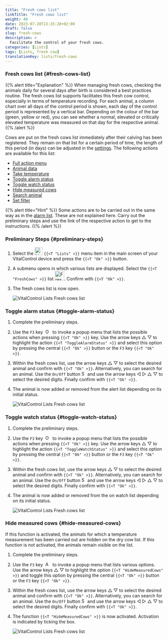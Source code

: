 ```yaml
---
title: "Fresh cows list"
linkTitle: "Fresh cows list"
weight: 40
date: 2023-07-28T13:25:28+02:00
draft: false
slug: fresh-cows
description: >
  Facilitate the control of your fresh cows.
categories: [Lists]
tags: [Lists, fresh cow]
translationKey: lists/fresh-cows
---
```

### Fresh cows list {#fresh-cows-list}

{{% alert title="Explanation" %}}
When managing fresh cows, checking the animals daily for several days after birth is considered a best practices routine. The fresh cows list supports facilitates this fresh cow control, especially in terms of temperature recording. For each animal, a column chart over all days of the control period is shown, each day of the control period is represented by a vertical bar. Depending on the colour of the bar (green, yellow or red), you can see whether a normal, elevated or critically elevated temperature was measured on that day for the respective animal.
{{% /alert %}}

Cows are put on the fresh cows list immediately after their calving has been registered. They remain on that list for a certain period of time, the length of this period (in days) can be adjusted in the [settings](../../settings/data-acquisition/#control-period-of-fresh-cows).
 The following actions are available for this list:

- [Full action menu](../alarm/#full-action-menu)
- [Animal data](../alarm/#animal-data)
- [Take temperature](../alarm/#take-temperature)
- [Toggle alarm status](#toggle-alarm-status)
- [Toggle watch status](#toggle-watch-status)
- [Hide measured cows](#hide-measured-cows)
- [Search animal](../alarm/#search-animal)
- [Set filter](../alarm/#set-filter)

{{% alert title="Hint" %}}
Some actions are to be carried out in the same way as in the [alarm list](../alarm). These are not explained here. Carry out the preliminary steps and use the link of the respective action to get to the instructions.
{{% /alert %}}

### Preliminary Steps {#preliminary-steps}

1. Select the <img src="/icons/main/lists.svg" width="25" align="bottom" alt="Lists" /> `{{<T "Lists" >}}` menu item in the main screen of your VitalControl device and press the `{{<T "Ok" >}}` button.

2. A submenu opens in which various lists are displayed. Select the `{{<T "FreshCows" >}}` list <img src="/icons/lists/freshcows.svg" width="30" align="bottom" alt="Fresh-cows" />. Confirm with `{{<T "Ok" >}}`.

3. The fresh cows list is now open.

   ![VitalControl Lists Fresh cows list](../images/firststeps4.png "Fresh cow list")

### Toggle alarm status {#toggle-alarm-status}

1. Complete the preliminary steps.

2. Use the `F3` key &nbsp;<img src="/icons/footer/open-popup.svg" width="15" align="bottom" alt="Open popup" />&nbsp; to invoke a popup menu that lists the possible actions when pressing `{{<T "Ok" >}}` key. Use the arrow keys △ ▽ to highlight the action `{{<T "ToggleAlarmStatus" >}}` and select this option by pressing the central `{{<T "Ok" >}}` button or the `F3` key `{{<T "Ok" >}}`.

3. Within the fresh cows list, use the arrow keys △ ▽ to select the desired animal and confirm with `{{<T "Ok" >}}`. Alternatively, you can search for an animal. Use the `On/Off` button <img src="/icons/footer/search.svg" width="15" align="bottom" alt="Search" /> and use the arrow keys ◁ ▷ △ ▽ to select the desired digits. Finally confirm with `{{<T "Ok" >}}`.

4. The animal is now added or removed from the alert list depending on its initial status.

   ![VitalControl Lists Fresh cows list](../images/togglealarmstatus.png "Toggle alarm status")

### Toggle watch status {#toggle-watch-status}

1. Complete the preliminary steps.

2. Use the `F3` key &nbsp;<img src="/icons/footer/open-popup.svg" width="15" align="bottom" alt="Open popup" />&nbsp; to invoke a popup menu that lists the possible actions when pressing `{{<T "Ok" >}}` key. Use the arrow keys △ ▽ to highlight the action `{{<T "ToggleWatchStatus" >}}` and select this option by pressing the central `{{<T "Ok" >}}` button or the `F3` key `{{<T "Ok" >}}`.

3. Within the fresh cows list, use the arrow keys △ ▽ to select the desired animal and confirm with `{{<T "Ok" >}}`. Alternatively, you can search for an animal. Use the `On/Off` button <img src="/icons/footer/search.svg" width="15" align="bottom" alt="Search" /> and use the arrow keys ◁ ▷ △ ▽ to select the desired digits. Finally confirm with `{{<T "Ok" >}}`.

4. The animal is now added or removed from the on watch list depending on its initial status.

   ![VitalControl Lists Fresh cows list](../images/togglewatchstatus.png "Toggle watch status")

### Hide measured cows {#hide-measured-cows}

If this function is activated, the animals for which a temperature measurement has been carried out are hidden on the dry cow list. If this function is not activated, the animals remain visible on the list.

1. Complete the preliminary steps.

2. Use the `F3` key &nbsp;<img src="/icons/footer/open-popup.svg" width="15" align="bottom" alt="Actions" />&nbsp; to invoke a popup menu that lists various options. Use the arrow keys △ ▽ to highlight the option `{{<T "HideMeasuredCows" >}}` and toggle this option by pressing the central `{{<T "Ok" >}}` button or the `F3` key `{{<T "Ok" >}}`.

3. Within the fresh cows list, use the arrow keys △ ▽ to select the desired animal and confirm with `{{<T "Ok" >}}`. Alternatively, you can search for an animal. Use the `On/Off` button <img src="/icons/footer/search.svg" width="15" align="bottom" alt="Search" /> and use the arrow keys ◁ ▷ △ ▽ to select the desired digits. Finally confirm with `{{<T "Ok" >}}`.

4. The function `{{<T "HideMeasuredCows" >}}` is now activated. Activation is indicated by ticking the box.

   ![VitalControl Lists Fresh cows list](../images/hidemeasuredcows.png "Hide measured cows")

